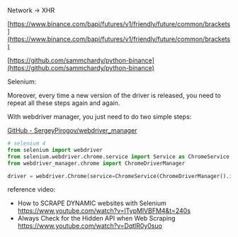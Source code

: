 Network → XHR

[https://www.binance.com/bapi/futures/v1/friendly/future/common/brackets](https://www.binance.com/bapi/futures/v1/friendly/future/common/brackets)

[https://github.com/sammchardy/python-binance](https://github.com/sammchardy/python-binance)

Selenium:

Moreover, every time a new version of the driver is released, you need to repeat all these steps again and again.

With webdriver manager, you just need to do two simple steps:

[GitHub - SergeyPirogov/webdriver_manager](https://github.com/SergeyPirogov/webdriver_manager#use-with-chrome)

```python
# selenium 4
from selenium import webdriver
from selenium.webdriver.chrome.service import Service as ChromeService
from webdriver_manager.chrome import ChromeDriverManager

driver = webdriver.Chrome(service=ChromeService(ChromeDriverManager().install()))
```

reference video:

- How to SCRAPE DYNAMIC websites with Selenium https://www.youtube.com/watch?v=lTypMlVBFM4&t=240s
- Always Check for the Hidden API when Web Scraping https://www.youtube.com/watch?v=DqtlR0y0suo
